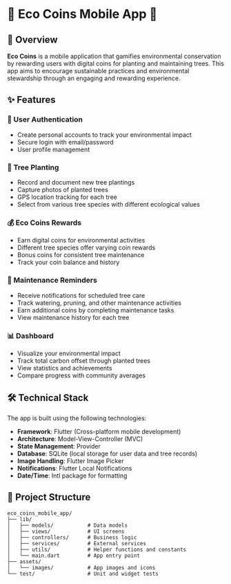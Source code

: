 # 🌳 Eco Coins Mobile App 🌱

## 📱 Overview

**Eco Coins** is a mobile application that gamifies environmental conservation by rewarding users with digital coins for planting and maintaining trees. This app aims to encourage sustainable practices and environmental stewardship through an engaging and rewarding experience.

## ✨ Features

### 🔐 User Authentication
- Create personal accounts to track your environmental impact
- Secure login with email/password
- User profile management

### 🌱 Tree Planting
- Record and document new tree plantings
- Capture photos of planted trees
- GPS location tracking for each tree
- Select from various tree species with different ecological values

### 💰 Eco Coins Rewards
- Earn digital coins for environmental activities
- Different tree species offer varying coin rewards
- Bonus coins for consistent tree maintenance
- Track your coin balance and history

### 🔔 Maintenance Reminders
- Receive notifications for scheduled tree care
- Track watering, pruning, and other maintenance activities
- Earn additional coins by completing maintenance tasks
- View maintenance history for each tree

### 📊 Dashboard
- Visualize your environmental impact
- Track total carbon offset through planted trees
- View statistics and achievements
- Compare progress with community averages

## 🛠️ Technical Stack

The app is built using the following technologies:

- **Framework**: Flutter (Cross-platform mobile development)
- **Architecture**: Model-View-Controller (MVC)
- **State Management**: Provider
- **Database**: SQLite (local storage for user data and tree records)
- **Image Handling**: Flutter Image Picker
- **Notifications**: Flutter Local Notifications
- **Date/Time**: Intl package for formatting

## 📂 Project Structure

```
eco_coins_mobile_app/
├── lib/
│   ├── models/           # Data models
│   ├── views/            # UI screens
│   ├── controllers/      # Business logic
│   ├── services/         # External services
│   ├── utils/            # Helper functions and constants
│   └── main.dart         # App entry point
├── assets/
│   └── images/           # App images and icons
└── test/                 # Unit and widget tests
```
